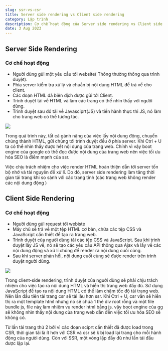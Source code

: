 ```yaml
---
slug: ssr-vs-csr
title: Server side rendering vs Client side rendering
category: Lập trình
description: Cơ chế hoạt động của Server side rendering vs Client side rendering
date: 3 Aug 2023
---
```

## Server Side Rendering
### Cơ chế hoạt động
- Người dùng gửi một yêu cầu tới website( Thông thường thông qua trình duyệt).
- Phía server kiểm tra xử lý và chuẩn bị nội dung HTML để trả về cho client.
- Các đoạn HTML đã biên dịch được gửi tới Client.
- Trình duyệt tải về HTML và làm các trang có thể nhìn thấy với người dùng.
- Trình duyệt sau đó tải về Javasciprt(JS) và tiến hành thực thi JS, nó làm cho trang web có thể tương tác.

<img src="https://images.viblo.asia/5627c9c6-680f-444e-b95f-cb003003c4f9.png" />

Trong quá trình này, tất cả gánh nặng của việc lấy nội dung động, chuyển chúng thành HTML, gửi chúng tới trình duyệt đều ở phía server. Khi Ctrl + U ta có thể nhìn thấy được hết nội dụng của trang web. Chính vì vậy boot engine của google có thể đọc được nội dung của trang web nên việc tối ưu hóa SEO là điểm mạnh của ssr.

Việc chịu trách nhiệm cho việc render HTML hoàn thiện dẫn tới server tốn bộ nhớ và tài nguyên để xử lí. Do đó, server side rendering làm tăng thời gian tải trang khi so sánh với các trang tĩnh (các trang web không render các nội dung động )

## Client Side Rendering
### Cơ chế hoạt động
- Người dùng gửi request tới webiste
- Máy chủ sẽ trả về một tệp HTML cơ bản, chứa các tệp CSS và JavaScript cần thiết để tạo ra trang web.
- Trình duyệt của người dùng tải các tệp CSS và JavaScript. Sau khi trình duyệt lấy JS về, nó sẽ tạo các yêu cầu API thông qua Ajax và lấy về các nội dung động và xử lí chúng để render ra nội dung cuối cùng.
- Sau khi server phản hồi, nội dung cuối cùng sẽ được render trên trình duyệt người dùng.

<img src="https://images.viblo.asia/8bb0712f-0108-4fc5-8960-a9d6b6d5b701.png" />

Trong client-side rendering, trình duyệt của người dùng sẽ phải chịu trách nhiệm cho việc tạo ra nội dung HTML và hiển thị trang web đầy đủ. Sử dụng JavaScript để tạo ra nội dung HTML có thể làm chậm tốc độ tải trang web. Nên lần đầu tiên tải trang csr sẽ tải lâu hơn ssr. Khi Ctrl + U, csr vẫn sẽ hiển thị ra một template html nhưng nó sẽ chứa 1 thẻ div root rỗng và một file bundle js, file này làm nhiệm vụ render html bằng js. vậy boot engine của gg sẽ không nhìn thấy nội dung của trang web dẫn đến việc tối ưu hóa SEO sẽ không có.

Từ lần tải trang thứ 2 bởi vì các đoạn sciprt cần thiết đã được load trong CSR, thời gian tải là ít hơn với CSR và csr sẽ k bị load lại trang cho mỗi hành động của người dùng. Còn với SSR, một vòng lặp đầy đủ như lần tải đầu được lặp lại.
